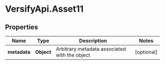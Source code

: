# VersifyApi.Asset11

## Properties

Name | Type | Description | Notes
------------ | ------------- | ------------- | -------------
**metadata** | **Object** | Arbitrary metadata associated with the object | [optional] 


